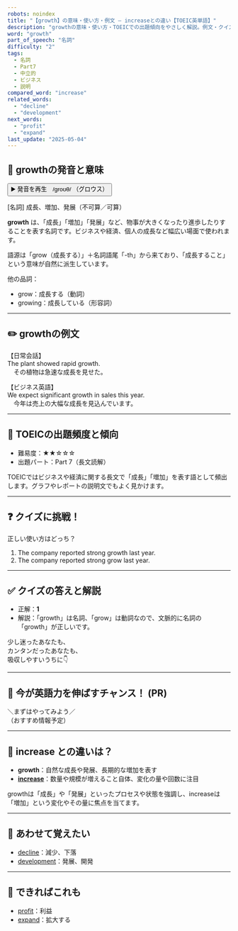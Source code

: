 ```yaml
---
robots: noindex
title: "【growth】の意味・使い方・例文 ― increaseとの違い【TOEIC英単語】"
description: "growthの意味・使い方・TOEICでの出題傾向をやさしく解説。例文・クイズ付きでincreaseとの違いもわかりやすく学べます。"
word: "growth"
part_of_speech: "名詞"
difficulty: "2"
tags:
  - 名詞
  - Part7
  - 中立的
  - ビジネス
  - 説明
compared_word: "increase"
related_words:
  - "decline"
  - "development"
next_words:
  - "profit"
  - "expand"
last_update: "2025-05-04"
---
```


## 🔰 growthの発音と意味

<button class="play-audio" onclick="playTTS('growth')">
  <span class="play-audio-main">
    ▶️ 発音を再生　/ɡroʊθ/
  </span>
  <span class="play-audio-sub">
    （グロウス）
  </span>
</button>

[名詞] 成長、増加、発展（不可算／可算）

**growth** は、「成長」「増加」「発展」など、物事が大きくなったり進歩したりすることを表す名詞です。ビジネスや経済、個人の成長など幅広い場面で使われます。

語源は「grow（成長する）」＋名詞語尾「-th」から来ており、「成長すること」という意味が自然に派生しています。

他の品詞：  
- grow：成長する（動詞）
- growing：成長している（形容詞）

---

## ✏️ growthの例文

【日常会話】  
The plant showed rapid growth.  
　その植物は急速な成長を見せた。

【ビジネス英語】  
We expect significant growth in sales this year.  
　今年は売上の大幅な成長を見込んでいます。

---

## 🎯 TOEICの出題頻度と傾向

- 難易度：★★☆☆☆
- 出題パート：Part 7（長文読解）

TOEICではビジネスや経済に関する長文で「成長」「増加」を表す語として頻出します。グラフやレポートの説明文でもよく見かけます。

---

## ❓ クイズに挑戦！

正しい使い方はどっち？

1. The company reported strong growth last year.  
2. The company reported strong grow last year.

---

## ✅ クイズの答えと解説

- 正解：**1**
- 解説：「growth」は名詞、「grow」は動詞なので、文脈的に名詞の「growth」が正しいです。

少し迷ったあなたも、  
カンタンだったあなたも、  
吸収しやすいうちに👇️

---

## 🚀 今が英語力を伸ばすチャンス！ (PR)

<div class="info-center">
＼まずはやってみよう／<br>  
（おすすめ情報予定）
</div>

---

## 🤔  increase との違いは？

- **growth**：自然な成長や発展、長期的な増加を表す
- **[increase](/increase)**：数量や規模が増えること自体、変化の量や回数に注目

growthは「成長」や「発展」といったプロセスや状態を強調し、increaseは「増加」という変化やその量に焦点を当てます。

---

## 🧩 あわせて覚えたい

- [decline](/decline)：減少、下落
- [development](/development)：発展、開発

---

## 📖 できればこれも

- [profit](/profit)：利益
- [expand](/expand)：拡大する

<!-- cvid: aid41_bid08 -->
